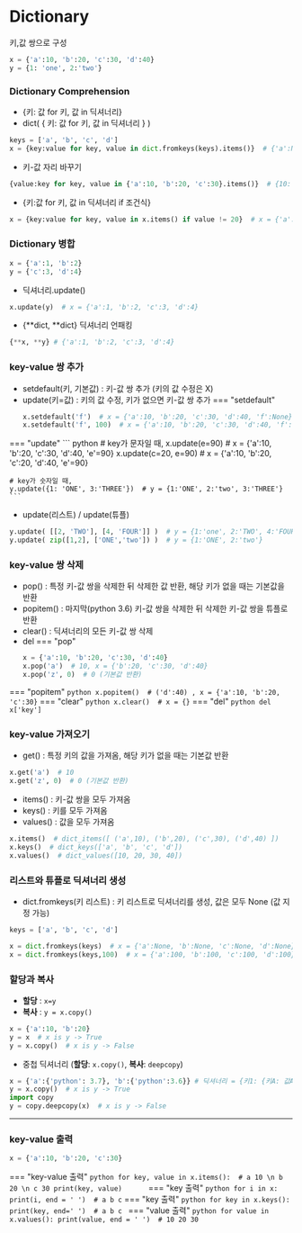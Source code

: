 # Dictionary
키,값 쌍으로 구성
``` python
x = {'a':10, 'b':20, 'c':30, 'd':40}
y = {1: 'one', 2:'two'}
```

### Dictionary Comprehension
- {키: 값 for 키, 값 in 딕셔너리}
- dict( { 키: 값 for 키, 값 in 딕셔너리 } )
``` python
keys = ['a', 'b', 'c', 'd']
x = {key:value for key, value in dict.fromkeys(keys).items()}  # {'a':None, 'b':None, 'c':None, 'd':None}
```
- 키-값 자리 바꾸기
``` python
{value:key for key, value in {'a':10, 'b':20, 'c':30}.items()}  # {10:'a', 20:'b', 30:'c'}
```
- {키:값 for 키, 값 in 딕셔너리 if 조건식}
``` python
x = {key:value for key, value in x.items() if value != 20}  # x = {'a':10, 'c':30}
```

### Dictionary 병합
``` python
x = {'a':1, 'b':2}
y = {'c':3, 'd':4}
```
- 딕셔너리.update()
``` python
x.update(y)  # x = {'a':1, 'b':2, 'c':3, 'd':4}
```
- {**dict, **dict}  딕셔너리 언패킹
``` python
{**x, **y} # {'a':1, 'b':2, 'c':3, 'd':4}
```

### key-value 쌍 추가
- setdefault(키, 기본값) : 키-값 쌍 추가 (키의 값 수정은 X)
- update(키=값) : 키의 값 수정, 키가 없으면 키-값 쌍 추가
=== "setdefault"
    ``` python
    x.setdefault('f')  # x = {'a':10, 'b':20, 'c':30, 'd':40, 'f':None}
    x.setdefault('f', 100)  # x = {'a':10, 'b':20, 'c':30, 'd':40, 'f':100}
    ```
=== "update"
    ``` python
    # key가 문자일 때,
    x.update(e=90)  # x = {'a':10, 'b':20, 'c':30, 'd':40, 'e'=90}
    x.update(c=20, e=90)  # x = {'a':10, 'b':20, 'c':20, 'd':40, 'e'=90}

    # key가 숫자일 때,
    y.update({1: 'ONE', 3:'THREE'})  # y = {1:'ONE', 2:'two', 3:'THREE'}
    ```
- update(리스트) / update(튜플) 
``` python
y.update( [[2, 'TWO'], [4, 'FOUR']] )  # y = {1:'one', 2:'TWO', 4:'FOUR'}
y.update( zip([1,2], ['ONE','two']) )  # y = {1:'ONE', 2:'two'}
```

### key-value 쌍 삭제
- pop()  : 특정 키-값 쌍을 삭제한 뒤 삭제한 값 반환, 해당 키가 없을 때는 기본값을 반환
- popitem()  : 마지막(python 3.6) 키-값 쌍을 삭제한 뒤 삭제한 키-값 쌍을 튜플로 반환
- clear()  : 딕셔너리의 모든 키-값 쌍 삭제
- del
=== "pop"
    ``` python
    x = {'a':10, 'b':20, 'c':30, 'd':40}
    x.pop('a')  # 10, x = {'b':20, 'c':30, 'd':40}
    x.pop('z', 0)  # 0 (기본값 반환)
    ```
=== "popitem"
    ``` python
    x.popitem()  # ('d':40) , x = {'a':10, 'b':20, 'c':30}
    ```
=== "clear"
    ``` python
    x.clear()  # x = {}
    ```
=== "del"
    ``` python
    del x['key']
    ```

### key-value 가져오기
- get()  : 특정 키의 값을 가져옴, 해당 키가 없을 때는 기본값 반환
``` python
x.get('a')  # 10
x.get('z', 0)  # 0 (기본값 반환)
```
- items()  : 키-값 쌍을 모두 가져옴 
- keys()  : 키를 모두 가져옴
- values()  : 값을 모두 가져옴
``` python
x.items()  # dict_items([ ('a',10), ('b',20), ('c',30), ('d',40) ])
x.keys()  # dict_keys(['a', 'b', 'c', 'd'])
x.values()  # dict_values([10, 20, 30, 40])
```

### 리스트와 튜플로 딕셔너리 생성
- dict.fromkeys(키 리스트)  : 키 리스트로 딕셔너리를 생성, 값은 모두 None (값 지정 가능)
``` python
keys = ['a', 'b', 'c', 'd']

x = dict.fromkeys(keys)  # x = {'a':None, 'b':None, 'c':None, 'd':None}
x = dict.fromkeys(keys,100)  # x = {'a':100, 'b':100, 'c':100, 'd':100}
```

### 할당과 복사
- **할당** : `x=y`
- **복사** : `y = x.copy()`
``` python
x = {'a':10, 'b':20}
y = x  # x is y -> True
y = x.copy()  # x is y -> False
```
- 중첩 딕셔너리 (**할당**: `x.copy()`, **복사**: `deepcopy`) <br>
``` python
x = {'a':{'python': 3.7}, 'b':{'python':3.6}} # 딕셔너리 = {키1: {키A: 값A}, 키2: {키B: 값B}}
y = x.copy()  # x is y -> True
import copy  
y = copy.deepcopy(x)  # x is y -> False
```

---

### key-value 출력
``` python
x = {'a':10, 'b':20, 'c':30}
```
=== "key-value 출력"
    ``` python
    for key, value in x.items():  # a 10 \n b 20 \n c 30
        print(key, value)      
    ```
=== "key 출력"
    ``` python
    for i in x:
        print(i, end = ' ')  # a b c
    ```
=== "key 출력"
    ``` python
    for key in x.keys():
        print(key, end=' ')  # a b c 
    ```
=== "value 출력"
    ``` python
    for value in x.values():
        print(value, end = ' ')  # 10 20 30 
    ```
